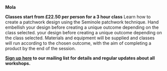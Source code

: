 **Mola**

**Classes start from £22.50 per person for a 3 hour class**
Learn how to create a patchwork design using the Seminole patchwork technique. Hand embellish your design before creating a unique outcome depending on the class selected. your design before creating a unique outcome depending on the class selected.
Materials and equipment will be supplied and classes will run according to the chosen outcome, with the aim of completing a product by the end of the session.

**[Sign up here](/contact)  to our mailing list for details and regular updates about all workshops.**
